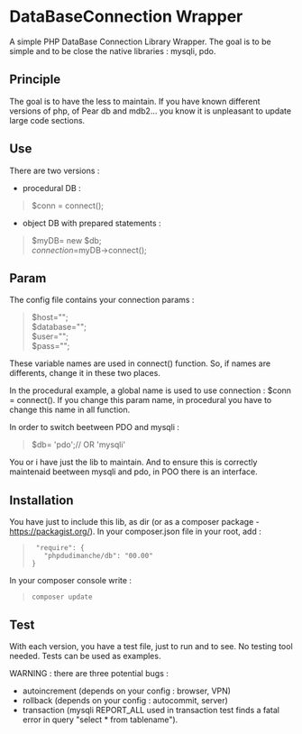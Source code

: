 # DataBaseConnection Wrapper #

A simple PHP DataBase Connection Library Wrapper. 
The goal is to be simple and to be close the native libraries : mysqli, pdo.

## Principle ##
 
 The goal is to have the less to maintain. If you have known different versions of php, of Pear db and mdb2... you know it is unpleasant to update large code sections.

## Use ##

There are two versions :
 
  - procedural DB : 

> $conn = connect(); 

  - object DB with prepared statements :  
 
> $myDB= new $db;  
> $connection=$myDB->connect();
 
## Param ##

The config file contains your connection params :
> $host="";  
> $database="";  
> $user="";  
> $pass="";  

These variable names are used in connect() function. So, if names are differents, change it in these two places.

In the procedural example, a global name is used to use connection : $conn = connect(). If you change this param name, in procedural you have to change this name in all function.

In order to switch beetween PDO and mysqli :
> $db= 'pdo';// OR 'mysqli'
 
You or i have  just the lib to maintain. And to ensure this is correctly maintenaid beetween mysqli and pdo, in POO there is an interface.
 
## Installation ##
 
 You have just to include this lib, as dir (or as a composer package - https://packagist.org/).
 In your composer.json file in your root, add :
>      "require": {
>        "phpdudimanche/db": "00.00"
>     }

 In your composer console write :   
>     composer update
 
## Test ##
 
 With each version, you have a test file, just to run and to see. No testing tool needed. Tests can be used as examples.   
 
WARNING : there are three potential bugs :

- autoincrement (depends on your config : browser, VPN)
- rollback (depends on your config : autocommit, server)
- transaction (mysqli REPORT_ALL used in transaction test finds a fatal error in query "select * from tablename").